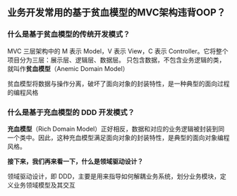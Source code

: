 ## 业务开发常用的基于贫血模型的MVC架构违背OOP？

### **什么是基于贫血模型的传统开发模式？**

MVC 三层架构中的 M 表示 Model，V 表示 View，C 表示 Controller。它将整个项目分为三层：展示层、逻辑层、数据层。
只包含数据，不包含业务逻辑的类，就叫作**贫血模型**（Anemic Domain Model）

贫血模型将数据与操作分离，破坏了面向对象的封装特性，是一种典型的面向过程的编程风格



### **什么是基于充血模型的** **DDD** **开发模式？**

**充血模型**（Rich Domain Model）正好相反，数据和对应的业务逻辑被封装到同一个类中。因此，这种充血模型满足面向对象的封装特性，是典型的面向对象编程风格。

**接下来，我们再来看一下，什么是领域驱动设计？**

领域驱动设计，即 DDD，主要是用来指导如何解耦业务系统，划分业务模块，定义业务领域模型及其交互




